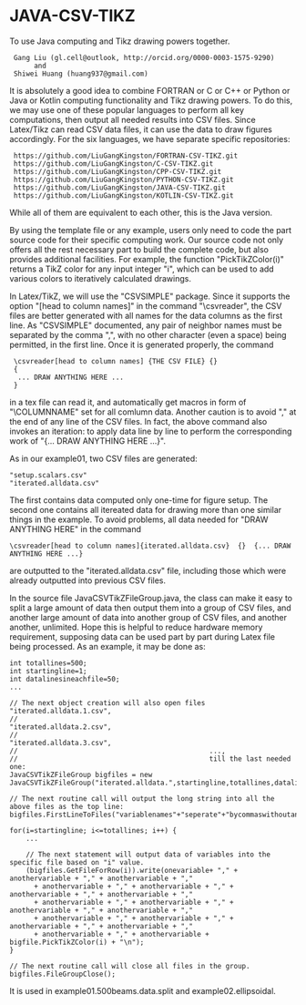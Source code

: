 # JAVA-CSV-TIKZ
To use Java computing and Tikz drawing powers together.

     Gang Liu (gl.cell@outlook, http://orcid.org/0000-0003-1575-9290)
          and
     Shiwei Huang (huang937@gmail.com)
     
It is absolutely a good idea to combine FORTRAN or C or C++ or Python or Java or Kotlin computing functionality and Tikz drawing powers. To do this, we may use one of these popular languages to perform all key computations, then output all needed results into CSV files. Since Latex/Tikz can read CSV data files, it can use the data to draw figures accordingly. For the six languages, we have separate specific repositories: 

     https://github.com/LiuGangKingston/FORTRAN-CSV-TIKZ.git
     https://github.com/LiuGangKingston/C-CSV-TIKZ.git
     https://github.com/LiuGangKingston/CPP-CSV-TIKZ.git
     https://github.com/LiuGangKingston/PYTHON-CSV-TIKZ.git
     https://github.com/LiuGangKingston/JAVA-CSV-TIKZ.git
     https://github.com/LiuGangKingston/KOTLIN-CSV-TIKZ.git

While all of them are equivalent to each other, this is the Java version. 

By using the template file or any example, users only need to code the part source code for their specific computing work. Our source code not only offers all the rest necessary part to build the complete code, but also provides additional facilities. For example, the function "PickTikZColor(i)" returns a TikZ color for any input integer "i", which can be used to add various colors to iteratively calculated drawings. 

In Latex/TikZ, we will use the "CSVSIMPLE" package. Since it supports the option "[head to column names]" in the command "\csvreader", the CSV files are better generated with all names for the data columns as the first line. As "CSVSIMPLE" documented, any pair of neighbor names must be separated by the comma ",", with no other character (even a space) being permitted, in the first line. Once it is generated properly, the command

     \csvreader[head to column names] {THE CSV FILE} {}  
     {
      ... DRAW ANYTHING HERE ...
     }

in a tex file can read it, and automatically get macros in form of "\COLUMNNAME" set for all comlumn data. Another caution is to avoid "," at the end of any line of the CSV files. In fact, the above command also invokes an iteration: to apply data line by line to perform the corresponding work of "{... DRAW ANYTHING HERE ...}". 

As in our example01, two CSV files are generated: 

    "setup.scalars.csv"
    "iterated.alldata.csv"

The first contains data computed only one-time for figure setup. The second one contains all itereated data for drawing more than one similar things in the example. To avoid problems, all data needed for "DRAW ANYTHING HERE" in the command

    \csvreader[head to column names]{iterated.alldata.csv}  {}  {... DRAW ANYTHING HERE ...}

are outputted to the "iterated.alldata.csv" file, including those which were already outputted into previous CSV files. 

In the source file JavaCSVTikZFileGroup.java, the class can make it easy to split a large amount of data then output them into a group of CSV files, and another large amount of data into another group of CSV files, and another another, unlimited. Hope this is helpful to reduce hardware memory requirement, supposing data can be used part by part during Latex file being processed. As an example, it may be done as:

    int totallines=500;
    int startingline=1;
    int datalinesineachfile=50;
    ...

    // The next object creation will also open files "iterated.alldata.1.csv", 
    //                                               "iterated.alldata.2.csv", 
    //                                               "iterated.alldata.3.csv", 
    //                                               ..., 
    //                                               till the last needed one:
    JavaCSVTikZFileGroup bigfiles = new JavaCSVTikZFileGroup("iterated.alldata.",startingline,totallines,datalinesineachfile);

    // The next routine call will output the long string into all the above files as the top line:
    bigfiles.FirstLineToFiles("variablenames"+"seperate"+"bycommaswithoutanythingelse\n");

    for(i=startingline; i<=totallines; i++) {
        ...

        // The next statement will output data of variables into the specific file based on "i" value. 
        (bigfiles.GetFileForRow(i)).write(onevariable+ "," + anothervariable + "," + anothervariable + ","
          + anothervariable + "," + anothervariable + "," + anothervariable + "," + anothervariable + ","
          + anothervariable + "," + anothervariable + "," + anothervariable + "," + anothervariable + ","
          + anothervariable + "," + anothervariable + "," + anothervariable + "," + anothervariable + ","
          + anothervariable + "," + anothervariable + bigfile.PickTikZColor(i) + "\n");
    }

    // The next routine call will close all files in the group.
    bigfiles.FileGroupClose();

It is used in example01.500beams.data.split and example02.ellipsoidal. 



